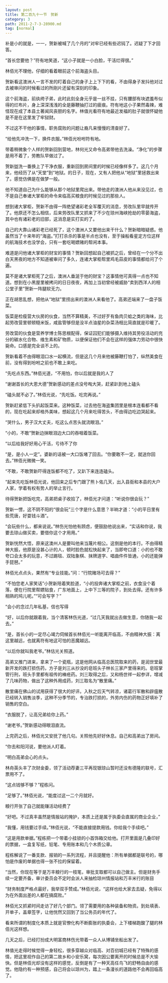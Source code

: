 ```yaml
---
layout: post
title: 第二百九十一节　贺新
category: 3
path: 2011-2-7-3-28900.md
tag: [normal]
---
```


补是小的就是，一一，贺新被喊了几个月的"对牢已经有些迟钝了。迟疑了下才回答。

“首长您要他？”符有地笑道，“这小子就是一小白脸，干活烂得很。”

林佰光不理他，仔细的看着眼前这个前海盗头目。

贺新看这澳洲人一言不发的盯着自己的身子上上下下的看，不由得身子发抖他对过去被审问的时候看过的所刚片还留有深刻的印象。

这个前海盗，前纨绔子弟，此时此刻全身元乎是一丝不挂，只有腰部有块遮羞布似得的烂布片，身上深深浅浅的全是藤鞭抽打过的疲痕。符有地这小子果然毒辣，难怪现在成了本县土著闻风丧胆的名字。林值光看符有地最近发福的肚子就很怀疑他是不是在这里发了牢狱财。

不过这不干他的事情，职务腐败的问题让裔凡来慢慢的清查好了。

“给他先冲洗一下，换件衣服。”林佰光吩咐符有地。

带着稍微象个人样的贺新回到营地，林何光又命令高弟带他去洗澡。“净化”的步骤是用不着了，劳教队早做过了。

贺新盥洗一番换上了干净衣服，重新回到房间里的时候已经像样多了。这几个月来，他经历了从“天堂”到“地狱。的日子，现在，又有人把他从“地狱”里拯救出来了。感觉仿佛是在做梦一般。

他不知道自己为什么能够从那个地狱里爬出来。带他走的澳洲人他从来没见过，也不是自己奉诸大掌柜的命令来临高买粮食的时候见过的那些人。

想到诸大掌柜，贺新不由得一阵绝望诸彩老全军覆灭的消息，劳改队里早就传开了。他原还不怎么相信，后来劳改队里又抓来了不少在琼州海峡抢劫的零晏海盗，其中也有诸彩老的旧部，这消息是实打实的了。

自己的大靠山诸彩老已经死了，这个澳洲人又要他出来干什么？贺新暗暗疑惑。他虽然当了十来年的“海盗。”打打杀杀的事是半点也没有，至于操船看星定方位这样的航海技术也没学会，只有一套吃喝嫖赌的帮闲本事。

难道是问他诸大掌柜的财宝的事情？贺新回想起自己被抓之后，曾经在一个分不出白天黑夜的地方不知道被审问了多久，连诸大掌柜帮里鸡毛蒜皮的事情都给问了个遍。

莫不是诸大掌柜死了之后，澳洲人垂涎于他的财宝？这事情他可真得一点也不知道。想到在小黑屋里被拷问的日日夜夜，再加上当初曾经被威胁“卖到西洋人的相公堂子里”贺新一阵腿软无力。

正在胡思乱想，把他从“地狱”里捞出来的澳洲人来看他了。高弟还端来了一盘子饭菜。

饭菜是检瘦营大伙房的伙食，当然不算精美，不过好歹有鱼肉贝蛤之类的海味，比起劳改营里顿顿糙米饭，咸盐管够但是没半点油星的杂菜汤相比简直就是珍暖了。

劳改营的伙食是营养学博士陈思根配得，保证囚犯们能够摄入维持其劳役活动的充分的碳水化合物、维生素和矿物质，以便保证他们不会在这样的强体力劳动中很快毙命。口感是完全谈不上的。

贺新看着不由得眼泪口水一起横流，但是这几个月来他被藤鞭打怕了，纵然美食在前，没有得到吩咐之前也不敢上来吃。

“先吃点东西。”林佰光道，“不用怕，你以后就是我的人了

“谢谢首长的大恩大德”贺新感动的差点没号啕大哭，赶紧趴到地上磕头

“磕头就不必了。”林佰光说，“先吃饭。吃完再说。”

贺新赶紧低下头扒起饭菜来。这种饭菜，过去他在海盗集团里是根本连看都不看的，现在吃起来却格外美味，想起这几个月来吃得苦头，不由得边吃边哭起来。

“哭什么，男子汉大丈夫，吃这么点苦头就流眼泪。”

“小的，不敢”贺新边抹眼泪边大口的吞咽着饭菜。

“以后给我好好用心干活，亏待不了你

“是，是小人一定”。婆新的话被一大口饭堵了回去。“你要敢不一定，就送你回去。”林佰光微微一笑。

“不敢，不敢贺新吓得连饭都不吃了，又趴下来连连磕头。

“起来先吃饭林佰光说，他回来之后专门跟了熊卜佑几天，出入县衙和本县的大户人家，学着有权有势人的举止言行。

待得贺新把饭吃完，高弟把桌子收拾了，林佰光才问道：“听说你很会玩？”

贺新一愣，这不阴不阳的“很会玩”三个字是什么意思？半晌才道：“小的平日里有些荒唐，好耍钱斗酒”。

“会玩些什么，都来说说。”林伤光怕他有顾虑，便鼓励他说出来，“实话和你说，我要去琼山做买卖，要借你这个才用用。”

贺新恍然大悟，原来这澳州人是要叫他来当蔑片相公。这倒是他的本行。不由得精神大振，他原是没甚心计的人，顿时脸色就松快起来了，当即夸口道：小的也不敢夸口会太多的玩意，不过踢毯、双陆象棋、抹牌道字、唱曲件件皆通，小的还能弹手琵琶。”

林佰光点点头，果然有“专业技能。”问：“行院赌场可去得？”

“不怕您老人家笑话”小贺新陪着笑脸道，“小的投奔诸大掌柜之前，衣食没个着落，便在行院里帮嫖贴食，广东地面上，上中下三等的院子，到处去得。还有许多相熟的鸠儿呢。”“可会写字？”

“会小的念过几年私基，信也写得

“好，以后你就跟着我，当个清客林伤光道，“过几天我就出去做生意，你随我一起去。”

“是，首长小的一定尽心竭力伺候首长林佰光一听能离开临高，不由精神大振：离这里越远，也就离符有地这可怕的恶魔越远。

“以后你就叫我老爷。”林估光关照道。

高弟又推门进来，拿来了一个瓷瓶，这是他网从临高总医院取来的药，是润世堂最新开发的跌打损伤药，方子是刘三从抄没的皂班头子林长三家产里得来的。皂班掌管行刑，班头手里都有祖传的棒疮药。刘三取得之后，又和杨世祥一起参详，增减了几味药物，做出了这种外用成药，刘三取名为“散里痛。”

散里痛在佛山的试用获得了很大的好评。入秋之后天气转凉，诸葛行军散和辟瘟散已经转入销售淡季，这种不分季节的，专治跌打损的，外劳内伤的药物正好填补了销售的空白。

“衣服脱了，让高兄弟给你上药。”

“谢老爷。”贺新感动得眼泪直流。

上完药之后，林佰光又安抚了他几句。关照他先好好休息。自己和高弟出了房间。

“你去和阳河说，要他派人盯着。

“明白高弟会心的点头。

林舟英头丰了次财金委，领了活动荐妻三平再现银琼山暂时还没有德隆的联号，汇票用不了。

“这点钱够不够？”程栋问。

“足够了。”林佰光说，“能度过这一二个月就好。

粮行开张了自己就能赚活动经费了

“好吧。不过真丰虽然是情报站的掩护，本质上还是属于执委会直属的商业企业，”

“我懂，用钱要过手续。”林佰光说，“不能直接提款用钱。你给我个手续吧。”

“这是用款单据。”程栋把一个带着小挂锁的小首饰箱交给他。打开里面是几叠印好的票据，一盒复写纸，铅笔、专用账本和几个木质公章。

程栋解说了一番支款、报销的一系列流程，并且提醒他：所有单据都是联号的，哪怕是作废的单据也得一张不拉的保留着。

“当然，你现在等于是万丰粮行的一枝笔，审批支取都可以自己做主。但是财务手续一定要齐备，审计委员会不定时会派人来抽检琼州情报站和万丰米行的账目

“财务制度严格点最好，我举双手赞成。”林佰光说，“这样也给大家去去疑，免得以为在外面出差的人都在搞腐败。”

林佰光又抓紧时间走访了好几个部门。领了需要用的各种装备和物资。到处填表、开单子，盖章签字，让他恍然又回到了当公务员的年代了。

看来所谓的制度化本质上就是官僚化构不断膨胀的执委会，上下楼梯跑酸了腿的林佰光这样想。

几天之后，已经打扮成大明富商林伤光带着一众人从博铺坐船出发了。

林值光走得时候觉得一身轻松，很多穿越众对临高、对百仞城已经有了特殊的感情，把这里视作自己的第二故乡和小安乐窝，每次因公要离开的时候总是不大愉快。但是林佰光却没有这样的感觉，反倒是有了一种天高任鸟飞的舒畅自由的感觉。他隐约有一种预感，自己将会以琼州为，踏上一条漫长的道路他不会再回临高了。